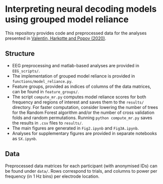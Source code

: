# Interpreting neural decoding models using grouped model reliance
This repository provides code and preprocessed data for the analyses presented in [Valentin, Harkotte and Popov (2020)](https://journals.plos.org/ploscompbiol/article?id=10.1371/journal.pcbi.1007148).

## Structure
* EEG preprocessing and matlab-based analyses are provided in `EEG_scripts/`.
* The implementation of grouped model reliance is provided in `functions/model_reliance.py`. 
* Feature groups, provided as indices of columns of the data matrices, can be found in `feature_groups/`.  
* The script `compute_mr.py` computes model reliance scores for both frequency and regions of interest and saves them to the `results/` directory. For faster computation, consider lowering the number of trees for the Random Forest algorithm and/or the number of cross validation folds and random permutations. Running `python compute_mr.py` saves the results in `.csv` files to `results/`.
* The main figures are generated in `Fig2.ipynb` and `Fig3A.ipynb`.  
* Analyses for supplementary figures are provided in separate notebooks as `SX.ipynb`.  


## Data 
Preprocessed data matrices for each participant (with anonymised IDs) can be found under `data/`. Rows correspond to trials, and columns to power per frequency (in 1 Hz bins) per electrode location. 
